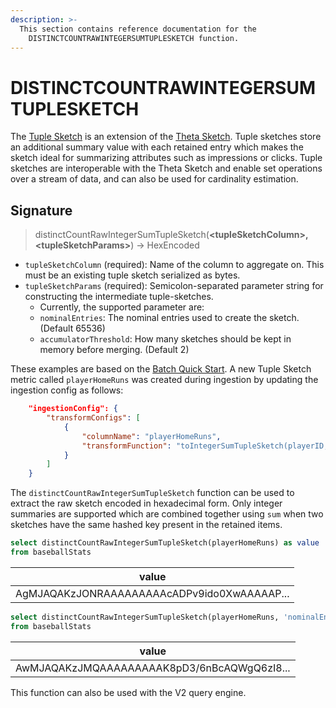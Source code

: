 ```yaml
---
description: >-
  This section contains reference documentation for the
	DISTINCTCOUNTRAWINTEGERSUMTUPLESKETCH function.
---
```


# DISTINCTCOUNTRAWINTEGERSUMTUPLESKETCH

The [Tuple Sketch](https://datasketches.apache.org/docs/Tuple/TupleOverview.html) is an extension of the [Theta Sketch](https://datasketches.apache.org/docs/Theta/ThetaSketchFramework.html).  Tuple sketches store an additional summary value with each retained entry which makes the sketch ideal for summarizing attributes such as impressions or clicks.  Tuple sketches are interoperable with the Theta Sketch and enable set operations over a stream of data, and can also be used for cardinality estimation.

## Signature

> distinctCountRawIntegerSumTupleSketch(**\<tupleSketchColumn>, \<tupleSketchParams>**) -> HexEncoded

* `tupleSketchColumn` (required): Name of the column to aggregate on.  This must be an existing tuple sketch serialized as bytes.
* `tupleSketchParams` (required): Semicolon-separated parameter string for constructing the intermediate tuple-sketches.
  * Currently, the supported parameter are:
   * `nominalEntries`: The nominal entries used to create the sketch. (Default 65536)
   * `accumulatorThreshold`: How many sketches should be kept in memory before merging. (Default 2)

These examples are based on the [Batch Quick Start](../../basics/getting-started/quick-start.md#batch).  A new Tuple Sketch metric called `playerHomeRuns` was created during ingestion by updating the ingestion config as follows:

```json
	"ingestionConfig": {
		"transformConfigs": [
			{
				"columnName": "playerHomeRuns",
				"transformFunction": "toIntegerSumTupleSketch(playerID, homeRuns)"
			}
		]
	}
```

The `distinctCountRawIntegerSumTupleSketch` function can be used to extract the raw sketch encoded in hexadecimal form.  Only integer summaries are supported which are combined together using `sum` when two sketches have the same hashed key present in the retained items.

```sql
select distinctCountRawIntegerSumTupleSketch(playerHomeRuns) as value
from baseballStats 
```

| value                                       |
| ------------------------------------------- |
| AgMJAQAKzJONRAAAAAAAAAcADPv9ido0XwAAAAAP... |

```sql
select distinctCountRawIntegerSumTupleSketch(playerHomeRuns, 'nominalEntries=4096;accumulatorThreshold=10') as value
from baseballStats 
```

| value                                       |
| ------------------------------------------- |
| AwMJAQAKzJMQAAAAAAAAAK8pD3/6nBcAQWgQ6zI8... |

This function can also be used with the V2 query engine.
